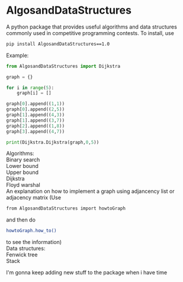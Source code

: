 # AlgosandDataStructures
A python package that provides useful algorithms and data structures commonly used in competitive programming contests.
 To install, use 
```bash
pip install AlgosandDataStructures==1.0
```

Example:
```python
from AlgosandDataStructures import Dijkstra

graph = {}

for i in range(5):
    graph[i] = []

graph[0].append((1,1))
graph[0].append((2,5))
graph[1].append((4,3))
graph[1].append((3,7))
graph[2].append((1,8))
graph[3].append((4,7))

print(Dijkstra.Dijkstra(graph,0,5))
```

Algorithms: <br />
Binary search <br />
Lower bound <br />
Upper bound <br />
Dijkstra <br />
Floyd warshal <br />
An explanation on how to implement a graph using adjancency list or adjacency matrix (Use 
```bash
from AlgosandDataStructures import howtoGraph
```
and then do
```bash
howtoGraph.how_to()
```
to see the information)
<br />
Data structures: <br />
Fenwick tree <br />
Stack <br />

I'm gonna keep adding new stuff to the package when i have time
